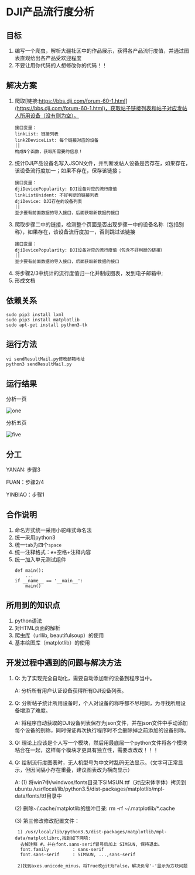 # DJI产品流行度分析

## 目标
 
1. 编写一个爬虫，解析大疆社区中的作品展示，获得各产品流行度值，并通过图表直观给出各产品受欢迎程度
2. 不要让用你代码的人想修改你的代码！！
 
## 解决方案
 
1. 爬取[链接:https://bbs.dji.com/forum-60-1.html](https://bbs.dji.com/forum-60-1.html)，获取帖子链接列表和帖子对应发帖人所用设备（没有则为空）。
    ```
    接口变量：
    linkList: 链接列表
    link2DeviceList: 每个链接对应的设备
    ||
    构成N个函数，获取所需要的信息！
    ```
2. 统计DJI产品设备名写入JSON文件，并判断发帖人设备是否存在，如果存在，该设备流行度加一；如果不存在，保存该链接；
    ```
    接口变量：
    djiDevicePopularity: DJI设备对应的流行度值
    linkListUnident: 不好判断的链接列表
    djiDevice: DJI存在的设备列表
    ||
    至少要有前面数据的导入接口，后面获取新数据的接口
    ```
3. 爬取步骤二中的链接，检测整个页面是否出现步骤一中的设备名称（包括别称），如果存在，该设备流行度加一，否则跳过该链接
    ```
    接口变量：
    djiDevicePopularity: DJI设备对应的流行度值（包含不好判断的链接）
    ||
    至少要有前面数据的导入接口，后面获取新数据的接口
    ```
4. 将步骤2/3中统计的流行度值归一化并制成图表，发到电子邮箱中; 
5. 形成文档

## 依赖关系

    sudo pip3 install lxml
    sudo pip3 install matplotlib
    sudo apt-get install python3-tk
 
## 运行方法

    vi sendResultMail.py修改邮箱地址
    python3 sendResultMail.py

## 运行结果

分析一页

![one](https://github.com/labrick/Spider4DJIDrone/blob/master/image/result_1page.png)

分析五页

![five](https://github.com/labrick/Spider4DJIDrone/blob/master/image/result_5page.png)

## 分工
 
YANAN: 步骤3 
 
FUAN：步骤2/4 
 
YINBIAO：步骤1 

## 合作说明
 
1. 命名方式统一采用小驼峰式命名法
2. 统一采用python3
3. 统一`tab`为四个`space`
4. 统一注释格式：`#`+空格+注释内容
5. 统一加入单元测试组件
    ```
    def main():
        ...
    if __name__ == '__main__':
        main()
    ```

## 所用到的知识点

1. python语法
2. 对HTML页面的解析
3. 爬虫库（urllib, beautifulsoup）的使用
4. 基本绘图库（matplotlib）的使用

## 开发过程中遇到的问题与解决方法

1. Q: 为了实现完全自动化，需要自动添加新的设备到程序当中。

    A: 分析所有用户认证设备获得所有DJI设备列表。

2. Q: 分析帖子统计所用设备时，个人对设备的称呼都不尽相同，为寻找所用设备增添了难度。

    A: 将程序自动获取的DJI设备列表保存为json文件，并在json文件中手动添加每个设备的别称，同时保证再次执行程序时不会删除掉之前添加的设备别称。

3. Q: 理论上应该是个人写一个模块，然后用最底层一个python文件将各个模块粘合在一起，这样每个模块才更具有独立性，需要改改改！！！

4. Q: 绘制流行度图表时，无人机型号为中文时乱码无法显示。（文字可正常显示，但因间隔小存在重叠，建议图表改为横向显示）

    A: (1) 将win7中/windwos/fonts目录下SIMSUN.ttf（对应宋体字体）拷贝到ubuntu /usr/local/lib/python3.5/dist-packages/matplotlib/mpl-data/fonts/ttf目录中
	
	(2) 删除~/.cache/matplotlib的缓冲目录: rm -rf ~/.matplotlib/\*.cache
	
	(3) 第三修改修改配置文件：
	
		1) /usr/local/lib/python3.5/dist-packages/matplotlib/mpl-data/matplotlibrc,找到如下两项:
         去掉注释 #，并在font.sans-serif冒号后加上 SIMSUN, 保持退出。
         font.family         : sans-serif        
         font.sans-serif     : SIMSUN, ...,sans-serif
	
		2)找到axes.unicode_minus，将True改git为False，解决负号'-'显示为方块问题
	




